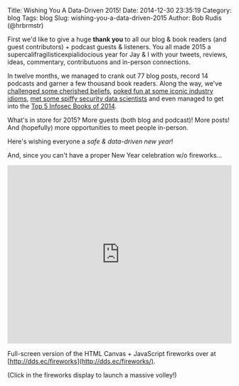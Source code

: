 Title: Wishing You A Data-Driven 2015!
Date: 2014-12-30 23:35:19
Category: blog
Tags: blog
Slug: wishing-you-a-data-driven-2015
Author: Bob Rudis (@hrbrmstr)

First we'd like to give a huge **thank you** to all our blog & book readers (and guest contributors) + podcast guests & listeners. You all made 2015 a supercalifragilisticexpialidocious year for Jay & I with your tweets, reviews, ideas, commentary, contributuons and in-person connections.

In twelve months, we managed to crank out 77 blog posts, record 14 podcasts and garner a few thousand book readers. Along the way, we've [challenged some cherished beliefs](http://datadrivensecurity.info/blog/posts/2014/Dec/ponemon/), [poked fun at some iconic industry idioms](http://datadrivensecurity.info/blog/posts/2014/Oct/roll-your-own-ip-attack-graphs/), [met some spiffy security data scientists](http://datadrivensecurity.info/podcast/) and even managed to get into the [Top 5 Infosec Books of 2014](http://www.rsaconference.com/blogs/the-best-information-security-book-of-2014-and-some-other-excellent-ones).

What's in store for 2015? More guests (both blog and podcast)! More posts! And (hopefully) more opportunities to meet people in-person.

Here's wishing everyone a _safe & data-driven new year_!

And, since you can't have a proper New Year celebration w/o fireworks&hellip;

<iframe style="max-width=100%" src="http://dds.ec/fireworks/index.html" width="100%" height="400" scrolling="no" seamless="seamless" frameBorder="0"></iframe>

Full-screen version of the HTML Canvas + JavaScript fireworks over at [http://dds.ec/fireworks](http://dds.ec/fireworks/). 

(Click in the fireworks display to launch a massive volley!)
